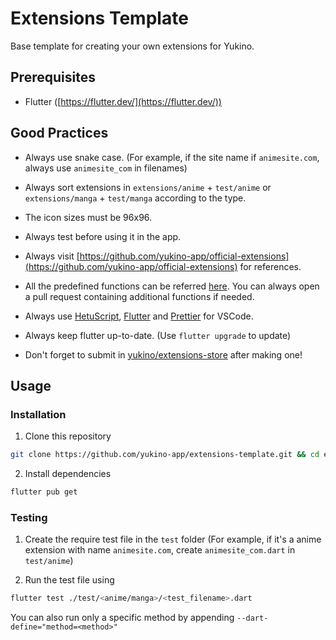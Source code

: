 # Extensions Template

Base template for creating your own extensions for Yukino.

## Prerequisites

- Flutter ([https://flutter.dev/](https://flutter.dev/))

## Good Practices

- Always use snake case. (For example, if the site name if `animesite.com`, always use `animesite_com` in filenames)

- Always sort extensions in `extensions/anime` + `test/anime` or `extensions/manga` + `test/manga` according to the type.

- The icon sizes must be 96x96.

- Always test before using it in the app.

- Always visit [https://github.com/yukino-app/official-extensions](https://github.com/yukino-app/official-extensions) for references.

- All the predefined functions can be referred [here](https://github.com/yukino-app/yukino/blob/065c0c74865271afc23ded79b6b58d17a86332a5/packages/extensions/lib/hetu/externals.dart#L1). You can always open a pull request containing additional functions if needed.

- Always use [HetuScript](https://marketplace.visualstudio.com/items?itemName=hetu-script.hetuscript), [Flutter](https://marketplace.visualstudio.com/items?itemName=Dart-Code.flutter) and [Prettier](https://marketplace.visualstudio.com/items?itemName=esbenp.prettier-vscode) for VSCode.

- Always keep flutter up-to-date. (Use `flutter upgrade` to update)

- Don't forget to submit in [yukino/extensions-store](https://github.com/yukino-app/extensions-store) after making one!

## Usage

### Installation

1. Clone this repository

```bash
git clone https://github.com/yukino-app/extensions-template.git && cd extensions-template
```

2. Install dependencies

```bash
flutter pub get
```

### Testing

1. Create the require test file in the `test` folder (For example, if it's a anime extension with name `animesite.com`, create `animesite_com.dart` in `test/anime`)

2. Run the test file using

```bash
flutter test ./test/<anime/manga>/<test_filename>.dart
```

You can also run only a specific method by appending `--dart-define="method=<method>"`